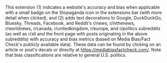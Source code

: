 This extension (1) indicates a website's accuracy and bias when applicable with a small badge on the Stopaganda icon in the extensions bar (with more detail when clicked), and (2) adds text decorations to Google, DuckDuckGo, Bluesky, Threads, Facebook, and Reddit's r/news, r/inthenews, r/worldnews, r/canada, r/unitedkingdom, r/europe, and r/politics subreddits (as well as r/all and the front page with posts originating in the above subreddits) with accuracy and bias metrics (based on Media Bias/Fact Check's publicly available data).  These data can be found by clicking on an article or post's decals or directly at https://mediabiasfactcheck.com/.  Note that bias classifications are relative to general U.S. politics.